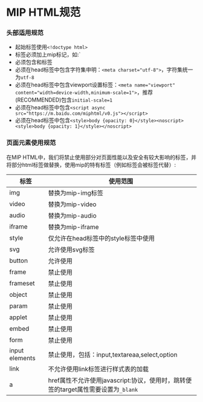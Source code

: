 # MIP HTML规范

### 头部适用规范

- 起始标签使用`<!doctype html>`
- 标签必须加上mip标记，如:`
- 必须包含<head>和<body>标签
- 必须在head标签中包含字符集申明：`<meta charset="utf-8">`，字符集统一为`utf-8`
- 必须在head标签中包含viewport设置标签：`<meta name="viewport" content="width=device-width,minimum-scale=1">`，推荐(RECOMMENDED)包含`initial-scale=1`
- 必须在head标签中包含`<script async src="https://m.baidu.com/miphtml/v0.js"></script>`
- 必须在head标签中包含`<style>body {opacity: 0}</style><noscript><style>body {opacity: 1}</style></noscript>`

### 页面元素使用规范

在MIP HTML中，我们将禁止使用部分对页面性能以及安全有较大影响的标签，并将部分html标签做替换，使用mip的特有标签（例如标签会被标签代替）:

标签|使用范围
----|----
img|替换为mip-img标签
video|替换为mip-video
audio|替换为mip-audio
iframe|替换为mip-iframe
style|仅允许在head标签中的style标签中使用
svg|允许使用svg标签
button|允许使用
frame|禁止使用
frameset|禁止使用
object|禁止使用
param|禁止使用
applet|禁止使用
embed|禁止使用
form|禁止使用
input elements|禁止使用，包括：input,textareaa,select,option
link|不允许使用link标签进行样式表的加载
a|href属性不允许使用javascript:协议，使用时，跳转便签的target属性需要设置为`_blank`



